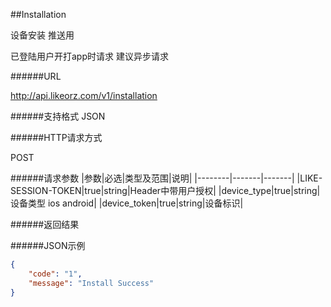 ##Installation设备安装 推送用已登陆用户开打app时请求 建议异步请求######URLhttp://api.likeorz.com/v1/installation######支持格式JSON######HTTP请求方式POST######请求参数|参数|必选|类型及范围|说明||--------|-------|-------||LIKE-SESSION-TOKEN|true|string|Header中带用户授权||device_type|true|string|设备类型 ios android||device_token|true|string|设备标识|######返回结果######JSON示例```json{    "code": "1",     "message": "Install Success"}```